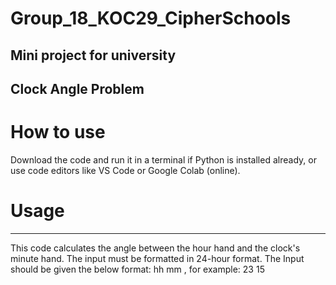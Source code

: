 
# Group_18_KOC29_CipherSchools

## Mini project for university

## Clock Angle Problem


# How to use
Download the code and run it in a terminal if Python is installed already, or use code editors like VS Code or Google Colab (online).

# Usage

<hr>
This code calculates the angle between the hour hand and the clock's minute hand. The input must be formatted in 24-hour format. The Input should be given the below format: hh mm ,
for example: 23 15
